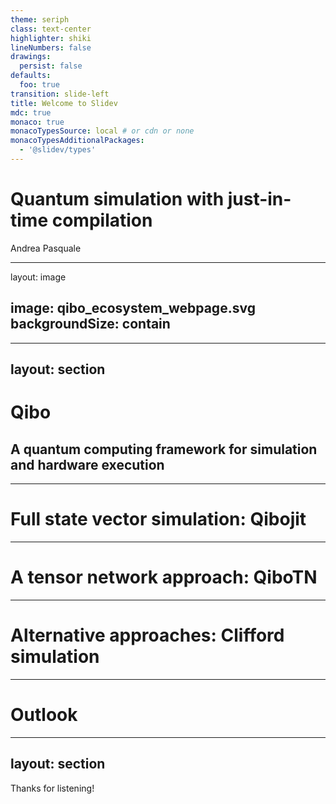 ```yaml
---
theme: seriph
class: text-center
highlighter: shiki
lineNumbers: false
drawings:
  persist: false
defaults:
  foo: true
transition: slide-left
title: Welcome to Slidev
mdc: true
monaco: true
monacoTypesSource: local # or cdn or none
monacoTypesAdditionalPackages:
  - '@slidev/types'
---
```


# Quantum simulation with just-in-time compilation

Andrea Pasquale

---
layout: image

image: qibo_ecosystem_webpage.svg
backgroundSize: contain
---

---
layout: section
---
# Qibo
## A quantum computing framework for simulation and hardware execution


---
# Full state vector simulation: Qibojit

---
# A tensor network approach: QiboTN


---
# Alternative approaches: Clifford simulation


---
# Outlook

---
layout: section
---
Thanks for listening!